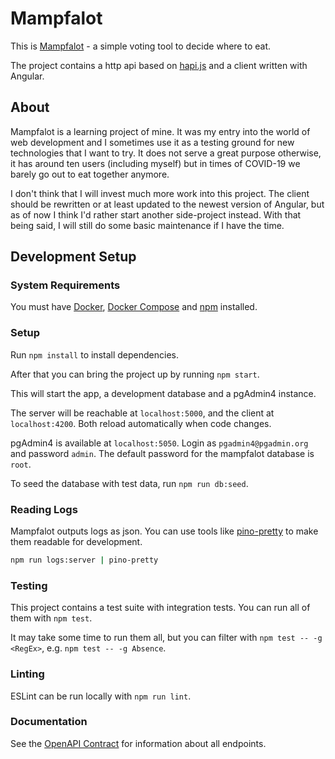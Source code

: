 # Mampfalot

This is [Mampfalot](https://mampfalot.app) - a simple voting tool to decide where to eat.

The project contains a http api based on [hapi.js](https://hapi.dev) and a client written with Angular.

## About

Mampfalot is a learning project of mine. It was my entry into the world of web development and I sometimes use it as a testing ground for new technologies that I want to try. It does not serve a great purpose otherwise, it has around ten users (including myself) but in times of COVID-19 we barely go out to eat together anymore.

I don't think that I will invest much more work into this project. The client should be rewritten or at least updated to the newest version of Angular, but as of now I think I'd rather start another side-project instead. With that being said, I will still do some basic maintenance if I have the time.

## Development Setup

### System Requirements

You must have [Docker](https://www.docker.com/), [Docker Compose](https://docs.docker.com/compose/install/) and [npm](https://nodejs.org//) installed.

### Setup

Run `npm install` to install dependencies.

After that you can bring the project up by running `npm start`.

This will start the app, a development database and a pgAdmin4 instance.

The server will be reachable at `localhost:5000`, and the client at `localhost:4200`. Both reload automatically when code changes.

pgAdmin4 is available at `localhost:5050`. Login as `pgadmin4@pgadmin.org` and password `admin`. The default password for the mampfalot database is `root`.

To seed the database with test data, run `npm run db:seed`.

### Reading Logs

Mampfalot outputs logs as json. You can use tools like [pino-pretty](https://www.npmjs.com/package/pino-pretty) to make them readable for development.

```bash
npm run logs:server | pino-pretty
```

### Testing

This project contains a test suite with integration tests. You can run all of them with `npm test`.

It may take some time to run them all, but you can filter with `npm test -- -g <RegEx>`, e.g. `npm test -- -g Absence`.

### Linting

ESLint can be run locally with `npm run lint`.

### Documentation

See the [OpenAPI Contract](server/docs/mampfalot.oas3.yaml) for information about all endpoints.
